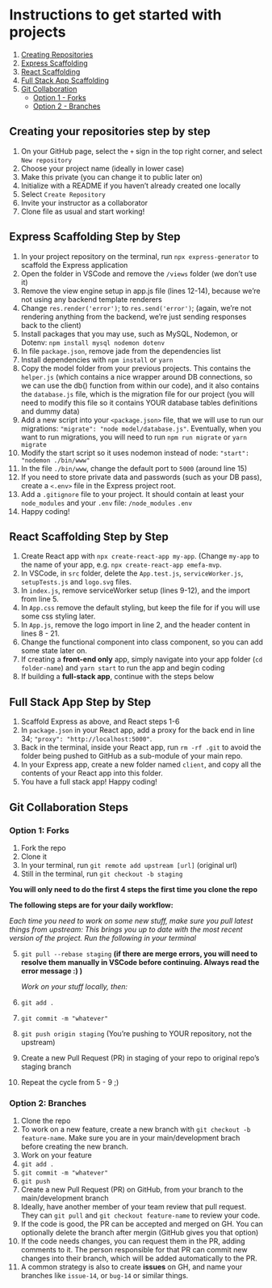 # Instructions to get started with projects

1. [Creating Repositories](#creating-your-repositories-step-by-step)
2. [Express Scaffolding](#express-scaffolding-step-by-step)
3. [React Scaffolding](#react-scaffolding-step-by-step)
4. [Full Stack App Scaffolding](#full-stack-app-step-by-step)
5. [Git Collaboration](#git-collaboration-steps)
   - [Option 1 - Forks](#option-1-forks)
   - [Option 2 - Branches](#option-2-branches)

## Creating your repositories step by step

1. On your GitHub page, select the `+` sign in the top right corner, and select `New repository`
2. Choose your project name (ideally in lower case)
3. Make this private (you can change it to public later on)
4. Initialize with a README if you haven’t already created one locally
5. Select `Create Repository`
6. Invite your instructor as a collaborator
7. Clone file as usual and start working!

## Express Scaffolding Step by Step

1. In your project repository on the terminal, run `npx express-generator` to scaffold the Express application
2. Open the folder in VSCode and remove the `/views` folder (we don’t use it)
3. Remove the view engine setup in app.js file (lines 12-14), because we’re not using any backend template renderers
4. Change `res.render('error')`; to `res.send('error')`; (again, we’re not rendering anything from the backend, we’re just sending responses back to the client)
5. Install packages that you may use, such as MySQL, Nodemon, or Dotenv: `npm install mysql nodemon dotenv`
6. In file `package.json`, remove jade from the dependencies list
7. Install dependencies with `npm install` or `yarn`
8. Copy the model folder from your previous projects. This contains the `helper.js` (which contains a nice wrapper around DB connections, so we can use the db() function from within our code), and it also contains the `database.js` file, which is the migration file for our project (you will need to modify this file so it contains YOUR database tables definitions and dummy data)
9. Add a new script into your `<package.json>` file, that we will use to run our migrations: `"migrate": "node model/database.js"`. Eventually, when you want to run migrations, you will need to run `npm run migrate` or `yarn migrate`
10. Modify the start script so it uses nodemon instead of node: `"start": "nodemon ./bin/www"`
11. In the file `./bin/www`, change the default port to `5000` (around line 15)
12. If you need to store private data and passwords (such as your DB pass), create a `<.env>` file in the Express project root.
13. Add a `.gitignore` file to your project. It should contain at least your `node_modules` and your `.env` file: `/node_modules` `.env`
14. Happy coding!

## React Scaffolding Step by Step

1. Create React app with `npx create-react-app my-app`. (Change `my-app` to the name of your app, e.g. `npx create-react-app emefa-mvp`.
2. In VSCode, in `src` folder, delete the `App.test.js`, `serviceWorker.js`, `setupTests.js` and `logo.svg` files.
3. In `index.js`, remove serviceWorker setup (lines 9-12), and the import from line 5.
4. In `App.css` remove the default styling, but keep the file for if you will use some css styling later.
5. In `App.js`, remove the logo import in line 2, and the header content in lines 8 - 21.
6. Change the functional component into class component, so you can add some state later on.
7. If creating a **front-end only** app, simply navigate into your app folder (`cd folder-name`) and `yarn start` to run the app and begin coding
8. If building a **full-stack app**, continue with the steps below

## Full Stack App Step by Step

1. Scaffold Express as above, and React steps 1-6
2. In `package.json` in your React app, add a proxy for the back end in line 34; `"proxy": "http://localhost:5000"`.
3. Back in the terminal, inside your React app, run `rm -rf .git` to avoid the folder being pushed to GitHub as a sub-module of your main repo.
4. In your Express app, create a new folder named `client`, and copy all the contents of your React app into this folder.
5. You have a full stack app! Happy coding!

## Git Collaboration Steps

### Option 1: Forks

1. Fork the repo
2. Clone it
3. In your terminal, run `git remote add upstream [url]` (original url)
4. Still in the terminal, run `git checkout -b staging`

**You will only need to do the first 4 steps the first time you clone the repo**

**The following steps are for your daily workflow:**

_Each time you need to work on some new stuff, make sure you pull latest things from upstream: This brings you up to date with the most recent version of the project. Run the following in your terminal_

5. `git pull --rebase staging` **(if there are merge errors, you will need to resolve them manually in VSCode before continuing. Always read the error message :) )**

   _Work on your stuff locally, then:_

6. `git add .`
7. `git commit -m "whatever"`
8. `git push origin staging` (You’re pushing to YOUR repository, not the upstream)
9. Create a new Pull Request (PR) in staging of your repo to original repo’s staging branch
10. Repeat the cycle from 5 - 9 ;)

### Option 2: Branches

1. Clone the repo
2. To work on a new feature, create a new branch with `git checkout -b feature-name`. Make sure you are in your main/development brach before creating the new branch.
3. Work on your feature
4. `git add .`
5. `git commit -m "whatever"`
6. `git push`
7. Create a new Pull Request (PR) on GitHub, from your branch to the main/development branch
8. Ideally, have another member of your team review that pull request. They can `git pull` and `git checkout feature-name` to review your code.
9. If the code is good, the PR can be accepted and merged on GH. You can optionally delete the branch after mergin (GitHub gives you that option)
10. If the code needs changes, you can request them in the PR, adding comments to it. The person responsible for that PR can commit new changes into their branch, which will be added automatically to the PR.
11. A common strategy is also to create **issues** on GH, and name your branches like `issue-14`, or `bug-14` or similar things.
